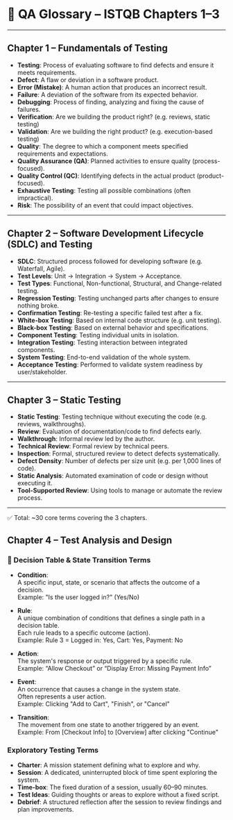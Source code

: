 # 📘 QA Glossary – ISTQB Chapters 1–3

---

## Chapter 1 – Fundamentals of Testing

- **Testing**: Process of evaluating software to find defects and ensure it meets requirements.  
- **Defect**: A flaw or deviation in a software product.  
- **Error (Mistake)**: A human action that produces an incorrect result.  
- **Failure**: A deviation of the software from its expected behavior.  
- **Debugging**: Process of finding, analyzing and fixing the cause of failures.  
- **Verification**: Are we building the product right? (e.g. reviews, static testing)  
- **Validation**: Are we building the right product? (e.g. execution-based testing)  
- **Quality**: The degree to which a component meets specified requirements and expectations.  
- **Quality Assurance (QA)**: Planned activities to ensure quality (process-focused).  
- **Quality Control (QC)**: Identifying defects in the actual product (product-focused).  
- **Exhaustive Testing**: Testing all possible combinations (often impractical).  
- **Risk**: The possibility of an event that could impact objectives.  

---

## Chapter 2 – Software Development Lifecycle (SDLC) and Testing

- **SDLC**: Structured process followed for developing software (e.g. Waterfall, Agile).  
- **Test Levels**: Unit → Integration → System → Acceptance.  
- **Test Types**: Functional, Non-functional, Structural, and Change-related testing.  
- **Regression Testing**: Testing unchanged parts after changes to ensure nothing broke.  
- **Confirmation Testing**: Re-testing a specific failed test after a fix.  
- **White-box Testing**: Based on internal code structure (e.g. unit testing).  
- **Black-box Testing**: Based on external behavior and specifications.  
- **Component Testing**: Testing individual units in isolation.  
- **Integration Testing**: Testing interaction between integrated components.  
- **System Testing**: End-to-end validation of the whole system.  
- **Acceptance Testing**: Performed to validate system readiness by user/stakeholder.  

---

## Chapter 3 – Static Testing

- **Static Testing**: Testing technique without executing the code (e.g. reviews, walkthroughs).  
- **Review**: Evaluation of documentation/code to find defects early.  
- **Walkthrough**: Informal review led by the author.  
- **Technical Review**: Formal review by technical peers.  
- **Inspection**: Formal, structured review to detect defects systematically.  
- **Defect Density**: Number of defects per size unit (e.g. per 1,000 lines of code).  
- **Static Analysis**: Automated examination of code or design without executing it.  
- **Tool-Supported Review**: Using tools to manage or automate the review process.  

---

✅ Total: ~30 core terms covering the 3 chapters.


## Chapter 4 – Test Analysis and Design
### 🧩 Decision Table & State Transition Terms

- **Condition**:  
  A specific input, state, or scenario that affects the outcome of a decision.  
  Example: "Is the user logged in?" (Yes/No)

- **Rule**:  
  A unique combination of conditions that defines a single path in a decision table.  
  Each rule leads to a specific outcome (action).  
  Example: Rule 3 = Logged in: Yes, Cart: Yes, Payment: No

- **Action**:  
  The system's response or output triggered by a specific rule.  
  Example: “Allow Checkout” or “Display Error: Missing Payment Info”

- **Event**:  
  An occurrence that causes a change in the system state.  
  Often represents a user action.  
  Example: Clicking "Add to Cart", "Finish", or "Cancel"

- **Transition**:  
  The movement from one state to another triggered by an event.  
  Example: From [Checkout Info] to [Overview] after clicking "Continue"

### Exploratory Testing Terms

- **Charter**: A mission statement defining what to explore and why.
- **Session**: A dedicated, uninterrupted block of time spent exploring the system.
- **Time-box**: The fixed duration of a session, usually 60–90 minutes.
- **Test Ideas**: Guiding thoughts or areas to explore without a fixed script.
- **Debrief**: A structured reflection after the session to review findings and plan improvements.
